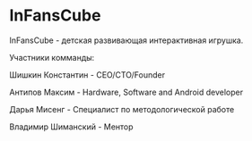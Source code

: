 # InFansCube
InFansCube - детская развивающая интерактивная игрушка.

Участники комманды:

Шишкин Константин - CEO/CTO/Founder

Антипов Максим - Hardware, Software and Android developer

Дарья Мисенг - Специалист по методологической работе

Владимир Шиманский - Ментор
